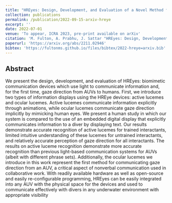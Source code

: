 ```yaml
---
title: "HREyes: Design, Development, and Evaluation of a Novel Method for AUVs to Communicate Information and Gaze Direction"
collection: publications
permalink: /publication/2022-09-15-arxiv-hreye
excerpt: ''
date: 2022-07-01
venue: 'To appear, ICRA 2023, pre-print available on arXiv'
citation: 'M. Fulton, A. Prabhu, J. Sattar "HREyes: Design, Development, and Evaluation of a Novel Method for AUVs to Communicate Information and Gaze Direction", to appear in IEEE International Conference on Robotics and Automation (ICRA) 2023.'
paperurl: 'https://arxiv.org/abs/2211.02946'
bibtex: 'https://fultonms.github.io/files/bibtex/2022-hreye=arxiv.bib'
---
```

## Abstract
We present the design, development, and evaluation of HREyes: biomimetic communication devices which use light to communicate information and, for the first time, gaze direction from AUVs to humans. First, we introduce two types of information displays using the HREye devices: active lucemes and ocular lucemes. Active lucemes communicate information explicitly through animations, while ocular lucemes communicate gaze direction implicitly by mimicking human eyes. We present a human study in which our system is compared to the use of an embedded digital display that explicitly communicates information to a diver by displaying text. Our results demonstrate accurate recognition of active lucemes for trained interactants, limited intuitive understanding of these lucemes for untrained interactants, and relatively accurate perception of gaze direction for all interactants. The results on active luceme recognition demonstrate more accurate recognition than previous light-based communication systems for AUVs (albeit with different phrase sets). Additionally, the ocular lucemes we introduce in this work represent the first method for communicating gaze direction from an AUV, a critical aspect of nonverbal communication used in collaborative work. With readily available hardware as well as open-source and easily re-configurable programming, HREyes can be easily integrated into any AUV with the physical space for the devices and used to communicate effectively with divers in any underwater environment with appropriate visibility